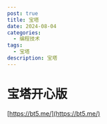 ```yaml
---
post: true
title: 宝塔
date: 2024-08-04
categories:
  - 编程技术
tags:
  - 宝塔
description: 宝塔
---
```


# 宝塔开心版 

[https://bt5.me/](https://bt5.me/)
